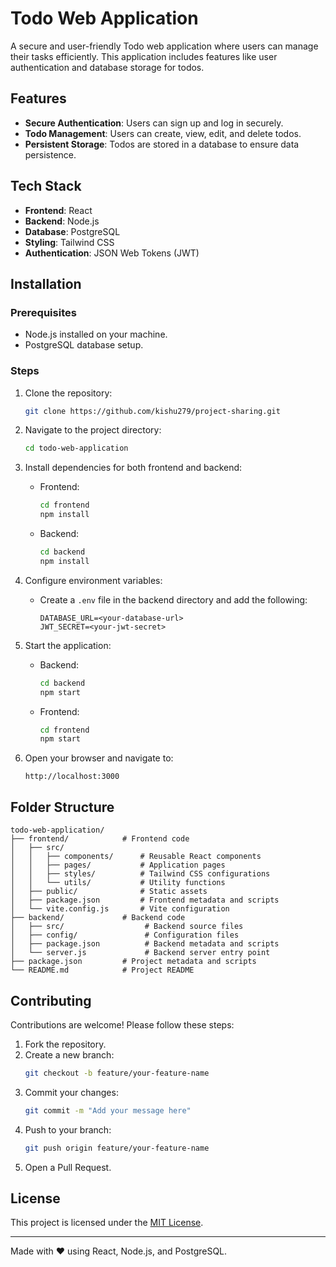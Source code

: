 # Todo Web Application

A secure and user-friendly Todo web application where users can manage their tasks efficiently. This application includes features like user authentication and database storage for todos.

## Features
- **Secure Authentication**: Users can sign up and log in securely.
- **Todo Management**: Users can create, view, edit, and delete todos.
- **Persistent Storage**: Todos are stored in a database to ensure data persistence.

## Tech Stack
- **Frontend**: React
- **Backend**: Node.js
- **Database**: PostgreSQL
- **Styling**: Tailwind CSS
- **Authentication**: JSON Web Tokens (JWT)

## Installation
### Prerequisites
- Node.js installed on your machine.
- PostgreSQL database setup.

### Steps
1. Clone the repository:
   ```bash
   git clone https://github.com/kishu279/project-sharing.git
   ```
2. Navigate to the project directory:
   ```bash
   cd todo-web-application
   ```
3. Install dependencies for both frontend and backend:
   - Frontend:
     ```bash
     cd frontend
     npm install
     ```
   - Backend:
     ```bash
     cd backend
     npm install
     ```
4. Configure environment variables:
   - Create a `.env` file in the backend directory and add the following:
     ```env
     DATABASE_URL=<your-database-url>
     JWT_SECRET=<your-jwt-secret>
     ```
5. Start the application:
   - Backend:
     ```bash
     cd backend
     npm start
     ```
   - Frontend:
     ```bash
     cd frontend
     npm start
     ```

6. Open your browser and navigate to:
   ```
   http://localhost:3000
   ```

## Folder Structure
```
todo-web-application/
├── frontend/            # Frontend code
│   ├── src/
│   │   ├── components/      # Reusable React components
│   │   ├── pages/           # Application pages
│   │   ├── styles/          # Tailwind CSS configurations
│   │   └── utils/           # Utility functions
│   ├── public/              # Static assets
│   ├── package.json         # Frontend metadata and scripts
│   └── vite.config.js       # Vite configuration
├── backend/             # Backend code
│   ├── src/                  # Backend source files
│   ├── config/               # Configuration files
│   ├── package.json          # Backend metadata and scripts
│   └── server.js             # Backend server entry point
├── package.json         # Project metadata and scripts
└── README.md            # Project README
```

## Contributing
Contributions are welcome! Please follow these steps:
1. Fork the repository.
2. Create a new branch:
   ```bash
   git checkout -b feature/your-feature-name
   ```
3. Commit your changes:
   ```bash
   git commit -m "Add your message here"
   ```
4. Push to your branch:
   ```bash
   git push origin feature/your-feature-name
   ```
5. Open a Pull Request.

## License
This project is licensed under the [MIT License](LICENSE).

---

Made with ❤️ using React, Node.js, and PostgreSQL.

